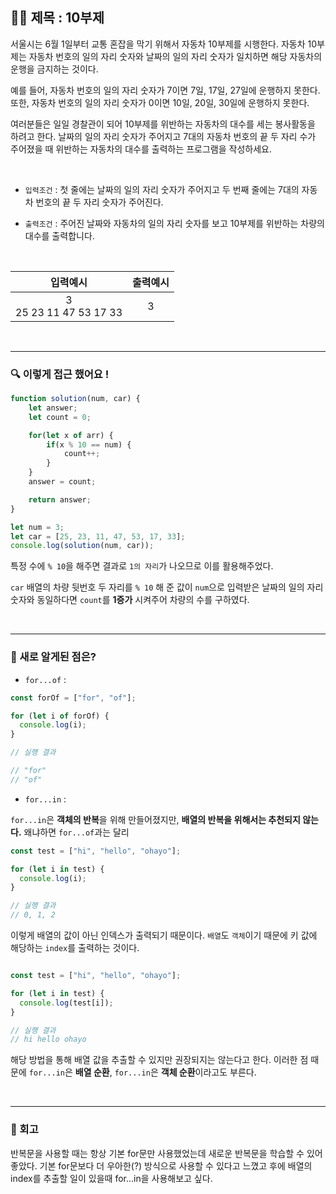 ## ✍🏻 제목 : 10부제

서울시는 6월 1일부터 교통 혼잡을 막기 위해서 자동차 10부제를 시행한다. 자동차 10부제는 자동차 번호의 일의 자리 숫자와 날짜의 일의 자리 숫자가 일치하면 해당 자동차의 운행을 금지하는 것이다. 

예를 들어, 자동차 번호의 일의 자리 숫자가 7이면 7일, 17일, 27일에 운행하지 못한다. 또한, 자동차 번호의 일의 자리 숫자가 0이면 10일, 20일, 30일에 운행하지 못한다. 

여러분들은 일일 경찰관이 되어 10부제를 위반하는 자동차의 대수를 세는 봉사활동을 하려고 한다. 날짜의 일의 자리 숫자가 주어지고 7대의 자동차 번호의 끝 두 자리 수가 주어졌을 때 위반하는 자동차의 대수를 출력하는 프로그램을 작성하세요.

</br>

- `입력조건` : 첫 줄에는 날짜의 일의 자리 숫자가 주어지고 두 번째 줄에는 7대의 자동차 번호의 끝 두 자리 숫자가 주어진다. 

- `출력조건` : 주어진 날짜와 자동차의 일의 자리 숫자를 보고 10부제를 위반하는 차량의 대수를 출력합니다.

</br>


|입력예시|출력예시|
|:------:|:----:|
|3</br>25 23 11 47 53 17 33|3|


</br>

---

### 🔍 이렇게 접근 했어요 !

```javascript
function solution(num, car) {
    let answer;
    let count = 0;

    for(let x of arr) {
        if(x % 10 == num) {
            count++;
        }
    }
    answer = count;

    return answer;
}

let num = 3;
let car = [25, 23, 11, 47, 53, 17, 33];
console.log(solution(num, car));

```
특정 수에 `% 10`을 해주면 결과로 `1의 자리`가 나오므로 이를 활용해주었다.

`car` 배열의 차량 뒷번호 두 자리를 `% 10` 해 준 값이 `num`으로 입력받은 날짜의 일의 자리 숫자와 동일하다면 `count`를 **1증가** 시켜주어 차량의 수를 구하였다.

</br>

---

### 🎉 새로 알게된 점은?
- `for...of` : 
```javascript
const forOf = ["for", "of"];

for (let i of forOf) {
  console.log(i);
}

// 실행 결과

// "for"
// "of"

```
- `for...in` : 

`for...in`은 **객체의 반복**을 위해 만들어졌지만, **배열의 반복을 위해서는 추천되지 않는다.** 왜냐하면 `for...of`과는 달리

```javascript
const test = ["hi", "hello", "ohayo"];

for (let i in test) {
  console.log(i); 
}

// 실행 결과
// 0, 1, 2
```
이렇게 배열의 값이 아닌 인덱스가 출력되기 때문이다. `배열`도 `객체`이기 때문에 키 값에 해당하는 `index`를 출력하는 것이다.

```javascript

const test = ["hi", "hello", "ohayo"];

for (let i in test) {
  console.log(test[i]); 
}

// 실행 결과
// hi hello ohayo
```
해당 방법을 통해 배열 값을 추출할 수 있지만 권장되지는 않는다고 한다.
이러한 점 때문에 `for...in`은 **배열 순환**, `for...in`은 **객체 순환**이라고도 부른다.

</br>

---

### 🐾 회고
반복문을 사용할 때는 항상 기본 for문만 사용했었는데 새로운 반복문을 학습할 수 있어 좋았다. 기본 for문보다 더 우아한(?) 방식으로 사용할 수 있다고 느꼈고 후에 배열의 index를 추출할 일이 있을때 for...in을 사용해보고 싶다.